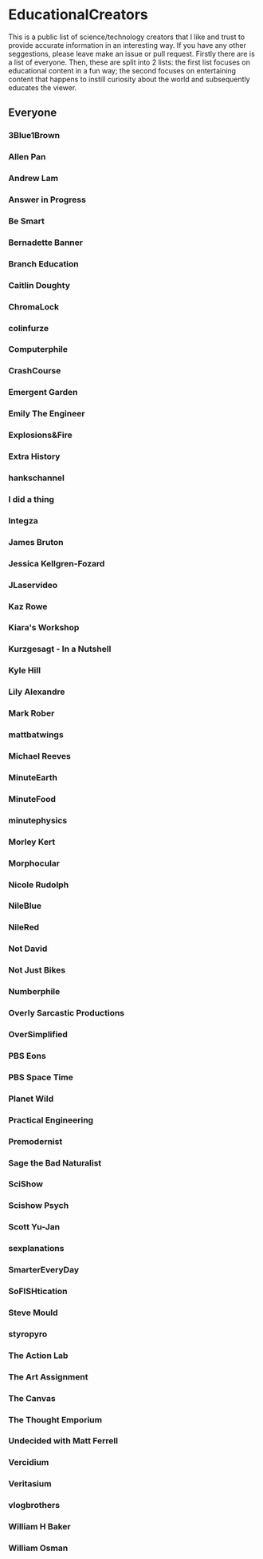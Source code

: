# EducationalCreators
This is a public list of science/technology creators that I like and trust to provide accurate information in an interesting way. If you have any other seggestions, please leave make an issue or pull request. Firstly there are is a list of everyone. Then, these are split into 2 lists: the first list focuses on educational content in a fun way; the second focuses on entertaining content that happens to instill curiosity about the world and subsequently educates the viewer.

## Everyone

  ### 3Blue1Brown
  
  ### Allen Pan
  
  ### Andrew Lam
  
  ### Answer in Progress
  
  ### Be Smart
  
  ### Bernadette Banner
  
  ### Branch Education
  
  ### Caitlin Doughty
  
  ### ChromaLock
  
  ### colinfurze
  
  ### Computerphile
  
  ### CrashCourse
  
  ### Emergent Garden
  
  ### Emily The Engineer
  
  ### Explosions&Fire
  
  ### Extra History
  
  ### hankschannel
  
  ### I did a thing
  
  ### Integza
  
  ### James Bruton
  
  ### Jessica Kellgren-Fozard
  
  ### JLaservideo
  
  ### Kaz Rowe
  
  ### Kiara's Workshop
  
  ### Kurzgesagt - In a Nutshell
  
  ### Kyle Hill
  
  ### Lily Alexandre
  
  ### Mark Rober
  
  ### mattbatwings
  
  ### Michael Reeves
  
  ### MinuteEarth
  
  ### MinuteFood
  
  ### minutephysics
  
  ### Morley Kert
  
  ### Morphocular
  
  ### Nicole Rudolph
  
  ### NileBlue
  
  ### NileRed
  
  ### Not David
  
  ### Not Just Bikes
  
  ### Numberphile
  
  ### Overly Sarcastic Productions
  
  ### OverSimplified
  
  ### PBS Eons
  
  ### PBS Space Time
  
  ### Planet Wild
  
  ### Practical Engineering
  
  ### Premodernist
  
  ### Sage the Bad Naturalist
  
  ### SciShow
  
  ### Scishow Psych
  
  ### Scott Yu-Jan
  
  ### sexplanations
  
  ### SmarterEveryDay
  
  ### SoFISHtication
  
  ### Steve Mould
  
  ### styropyro
  
  ### The Action Lab
  
  ### The Art Assignment
  
  ### The Canvas
  
  ### The Thought Emporium
  
  ### Undecided with Matt Ferrell
  
  ### Vercidium
  
  ### Veritasium
  
  ### vlogbrothers
  
  ### William H Baker
  
  ### William Osman
